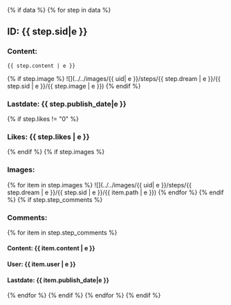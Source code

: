 {% if data %}
{% for step in data %}
## ID:       {{ step.sid|e }}
### Content:
```
{{ step.content | e }}
```
{% if step.image %}
![](../../images/{{ uid| e }}/steps/{{ step.dream | e }}/{{ step.sid | e }}/{{ step.image | e }})
{% endif %}
### Lastdate:  {{ step.publish_date|e }}
{% if step.likes != "0" %}
### Likes: {{ step.likes | e }}
{% endif %}
{% if step.images %}
### Images:
{% for item in step.images %}
![](../../images/{{ uid| e }}/steps/{{ step.dream | e }}/{{ step.sid | e }}/{{ item.path | e }})
{% endfor %}
{% endif %}
{% if step.step_comments %}
### Comments:
{% for item in step.step_comments %}
#### Content: {{ item.content | e }}
#### User: {{ item.user | e }}
#### Lastdate:  {{ item.publish_date|e }}
{% endfor %}
{% endif %}
{% endfor %}
{% endif %}